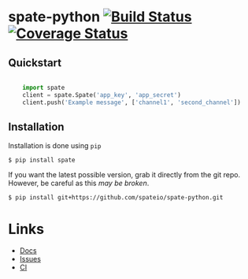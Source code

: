 # spate-python [![Build Status](https://travis-ci.org/spateio/spate-python.svg)](https://travis-ci.org/spateio/spate-python) [![Coverage Status](https://coveralls.io/repos/spateio/spate-python/badge.png)](https://coveralls.io/r/spateio/spate-python)

## Quickstart

```python

    import spate
    client = spate.Spate('app_key', 'app_secret')
    client.push('Example message', ['channel1', 'second_channel'])
```

## Installation

Installation is done using `pip`

`$ pip install spate`

If you want the latest possible version, grab it directly from the git repo.
However, be careful as this *may be broken*.

`$ pip install git+https://github.com/spateio/spate-python.git`

# Links
- [Docs](http://spate-python.readthedocs.org/en/latest/)
- [Issues](https://github.com/spateio/spate-python/issues)
- [CI](https://travis-ci.org/spateio/spate-python)
